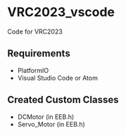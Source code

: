 # VRC2023_vscode
Code for VRC2023

## Requirements

- PlatformIO
- Visual Studio Code or Atom

## Created Custom Classes

- DCMotor (in EEB.h)
- Servo_Motor (in EEB.h)